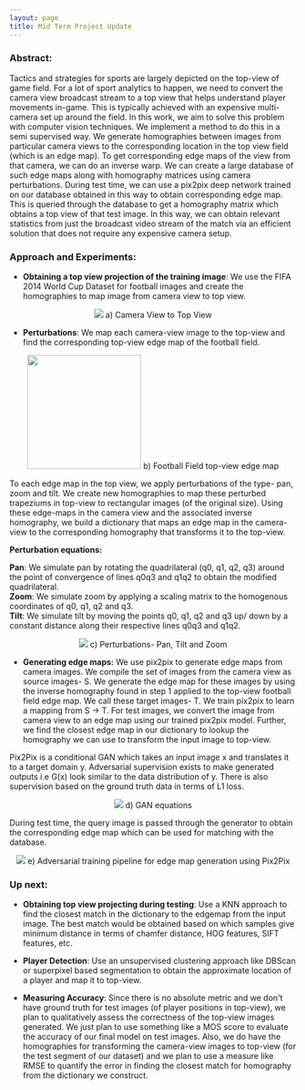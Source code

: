 ```yaml
---
layout: page
title: Mid Term Project Update
---
```


<!-- <p class="message">
  Hey there! This page is included as an example. Feel free to customize it for your own use upon downloading. Carry on!
</p> -->

### Abstract:
Tactics and strategies for sports are largely depicted on the top-view of game field. For a lot of sport analytics to happen, we need to convert the camera view broadcast stream to a top view that helps understand player movements in-game. This is typically achieved with an expensive multi-camera set up around the field. In this work, we aim to solve this problem with computer vision techniques. We implement a method to do this in a semi supervised way. We generate homographies between images from particular camera views to the corresponding location in the top view field (which is an edge map). To get corresponding edge maps of the view from that camera, we can do an inverse warp. We can create a large database of such edge maps along with homography matrices using camera perturbations. During test time, we can use a pix2pix deep network trained on our database obtained in this way to obtain corresponding edge map. This is queried through the database to get a homography matrix which obtains a top view of that test image. In this way, we can obtain relevant statistics from just the broadcast video stream of the match via an efficient solution that does not require any expensive camera setup.


### Approach and Experiments:

+ **Obtaining a top view projection of the training image**: We use the FIFA 2014 World Cup Dataset for football images and create the homographies to map image from camera view to top view.  

<p align="center">
	<img src="{{site.baseurl}}/public/camera2top.png" />
	a) Camera View to Top View
</p>

+ **Perturbations**: We map each camera-view image to the top-view and find the corresponding top-view edge map of the football field.  

<p align="center">
	<img height="200px" src="{{site.baseurl}}/public/football_field.jpg" />
	b) Football Field top-view edge map
</p>

To each edge map in the top view, we apply perturbations of the type- pan, zoom and tilt. We create new homographies to map these perturbed trapeziums in top-view to rectangular images (of the original size). Using these edge-maps in the camera view and the associated inverse homography, we build a dictionary that maps an edge map in the camera-view to the corresponding homography that transforms it to the top-view.

**Perturbation equations:**

**Pan**: We simulate pan by rotating the quadrilateral (q0, q1, q2, q3) around the point of convergence of lines q0q3 and q1q2 to obtain the modified quadrilateral.  
**Zoom**: We simulate zoom by applying a scaling matrix to the homogenous coordinates of q0, q1, q2 and q3.  
**Tilt**: We simulate tilt by moving the points q0, q1, q2 and q3 up/ down by a constant distance along their respective lines q0q3 and q1q2.

<p align="center">
	<img src="{{site.baseurl}}/public/zpt.png" />
	c) Perturbations- Pan, Tilt and Zoom
</p>


+ **Generating edge maps:** We use pix2pix to generate edge maps from camera images. We compile the set of images from the camera view as source images- S. We generate the edge map for these images by using the inverse homography found in step 1 applied to the top-view football field edge map. We call these target images- T. We train pix2pix to learn a mapping from S -> T. For test images, we convert the image from camera view to an edge map using our trained pix2pix model. Further, we find the closest edge map in our dictionary to lookup the homography we can use to transform the input image to top-view.

Pix2Pix is a conditional GAN which takes an input image x and translates it to a target domain y. Adversarial supervision exists to make generated outputs i.e G(x) look similar to the data distribution of y. There is also supervision based on the ground truth data in terms of L1 loss.

<p align="center">
	<img src="{{site.baseurl}}/public/GAN.png" />
	d) GAN equations
</p>

During test time, the query image is passed through the generator to obtain the corresponding edge map which can be used for matching with the database.

<p align="center">
	<img src="{{site.baseurl}}/public/pix2pix.png" />
	e) Adversarial training pipeline for edge map generation using Pix2Pix 
</p>

### Up next:
+ **Obtaining top view projecting during testing**: Use a KNN approach to find the closest match in the dictionary to the edgemap from the input image. The best match would be obtained based on which samples give minimum distance in terms of chamfer distance, HOG features, SIFT features, etc.


+ **Player Detection**: Use an unsupervised clustering approach like DBScan or superpixel based segmentation to obtain the approximate location of a player and map it to top-view.

+ **Measuring Accuracy**: Since there is no absolute metric and we don't have ground truth for test images (of player positions in top-view), we plan to qualitatively assess the correctness of the top-view images generated. We just plan to use something like a MOS score to evaluate the accuracy of our final model on test images. Also, we do have the homographies for transforming the camera-view images to top-view (for the test segment of our dataset) and we plan to use a measure like RMSE to quantify the error in finding the closest match for homography from the dictionary we construct.